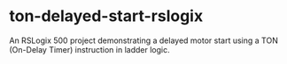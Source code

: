 # ton-delayed-start-rslogix
An RSLogix 500 project demonstrating a delayed motor start using a TON (On-Delay Timer) instruction in ladder logic.
